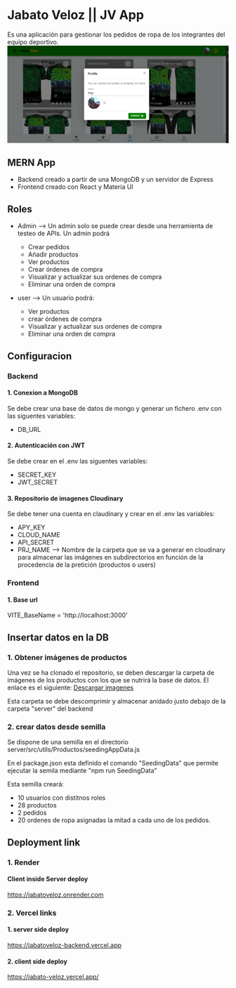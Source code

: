 # Jabato Veloz || JV App

Es una aplicación para gestionar los pedidos de ropa de los integrantes del equipo deportivo.
![JV App](client/public/assets/JVapp.png)

## MERN App

- Backend creado a partir de una MongoDB y un servidor de Express
- Frontend creado con React y Materia UI

## Roles

- Admin --> Un admin solo se puede crear desde una herramienta de testeo de APIs. Un admin podrá

  - Crear pedidos
  - Añadir productos
  - Ver productos
  - Crear órdenes de compra
  - Visualizar y actualizar sus ordenes de compra
  - Eliminar una orden de compra

- user --> Un usuario podrá:
  - Ver productos
  - crear órdenes de compra
  - Visualizar y actualizar sus ordenes de compra
  - Eliminar una orden de compra

## Configuracion

### Backend

#### 1. Conexion a MongoDB

Se debe crear una base de datos de mongo y generar un fichero .env con las siguentes variables:

- DB_URL

#### 2. Autenticación con JWT

Se debe crear en el .env las siguentes variables:

- SECRET_KEY
- JWT_SECRET

#### 3. Repositorio de imagenes Cloudinary

Se debe tener una cuenta en claudinary y crear en el .env las variables:

- APY_KEY
- CLOUD_NAME
- API_SECRET
- PRJ_NAME --> Nombre de la carpeta que se va a generar en cloudinary para almacenar las imágenes en subdirectorios en función de la procedencia de la pretición (productos o users)

### Frontend

#### 1. Base url

VITE_BaseName = 'http://localhost:3000'

## Insertar datos en la DB

### 1. Obtener imágenes de productos

Una vez se ha clonado el repositorio, se deben descargar la carpeta de imágenes de los productos con los que se nutrirá la base de datos. El enlace es el siguiente: [Descargar imagenes](https://mega.nz/file/tN1m1SLa#z0Fp2yoJcxYDvdZPKpRVU6vjO6foVxKDamf12F3H0Vs)

Esta carpeta se debe descomprimir y almacenar anidado justo debajo de la carpeta "server" del backend

### 2. crear datos desde semilla

Se dispone de una semilla en el directorio server/src/utils/Productos/seedingAppData.js

En el package.json esta definido el comando "SeedingData" que permite ejecutar la semila mediante "npm run SeedingData"

Esta semilla creará:

- 10 usuarios con distitnos roles
- 28 productos
- 2 pedidos
- 20 ordenes de ropa asignadas la mitad a cada uno de los pedidos.

## Deployment link

### 1. Render

#### Client inside Server deploy

https://jabatoveloz.onrender.com

### 2. Vercel links

#### 1. server side deploy

https://jabatoveloz-backend.vercel.app

#### 2. client side deploy

https://jabato-veloz.vercel.app/
